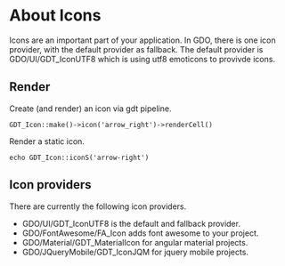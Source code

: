 # About Icons

Icons are an important part of your application.
In GDO, there is one icon provider, with the default provider as fallback.
The default provider is GDO/UI/GDT_IconUTF8 which is using utf8 emoticons to provivde icons.

## Render

Create (and render) an icon via gdt pipeline.

    GDT_Icon::make()->icon('arrow_right')->renderCell()
    
Render a static icon.

    echo GDT_Icon::iconS('arrow-right')
        
## Icon providers

There are currently the following icon providers.

 - GDO/UI/GDT_IconUTF8 is the default and fallback provider.
 - GDO/FontAwesome/FA_Icon adds font awesome to your project.
 - GDO/Material/GDT_MaterialIcon for angular material projects.
 - GDO/JQueryMobile/GDT_IconJQM for jquery mobile projects.
 